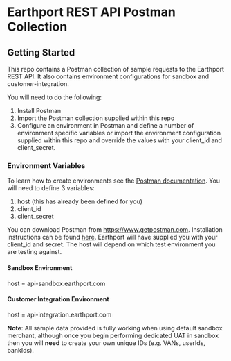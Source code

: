 # Earthport REST API Postman Collection

## Getting Started
This repo contains a Postman collection of sample requests to the Earthport REST API. 
It also contains environment configurations for sandbox and customer-integration.

You will need to do the following:
 1. Install Postman
 2. Import the Postman collection supplied within this repo
 3. Configure an environment in Postman and define a number of environment specific variables or import the environment configuration supplied within this repo and override the values with your client_id and client_secret.

### Environment Variables
To learn how to create environments see the [Postman documentation](https://www.getpostman.com/docs/v6/variables_and_environments/test_multi_environments).
You will need to define 3 variables:
1. host (this has already been defined for you)
2. client_id
3. client_secret

You can download Postman from https://www.getpostman.com. 
Installation instructions can be found [here](https://www.getpostman.com/docs/v6/postman/launching_postman/installation_and_updates).
Earthport will have supplied you with your client_id and secret. The host will depend on which test environment you are testing against.

#### Sandbox Environment
host = api-sandbox.earthport.com

#### Customer Integration Environment
host = api-integration.earthport.com

**Note**: All sample data provided is fully working when using default sandbox merchant, although once you begin performing dedicated UAT in sandbox then you will **need** to create your own unique IDs (e.g. VANs, userIds, bankIds).